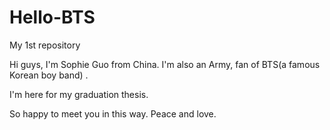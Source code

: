 # Hello-BTS
My 1st repository

Hi guys, I'm Sophie Guo from China. I'm also an Army, fan of BTS(a famous Korean boy band) .

I'm here for my graduation thesis.

So happy to meet you in this way. Peace and love.
